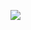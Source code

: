 <p>
<img src="https://github-readme-stats-git-masterrstaa-rickstaa.vercel.app/api?username=luclucas9262&theme=tokyonight&show_icons=true" height"200"/>
</p>
